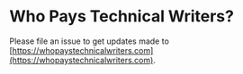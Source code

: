 # Who Pays Technical Writers?

Please file an issue to get updates made to [https://whopaystechnicalwriters.com](https://whopaystechnicalwriters.com).